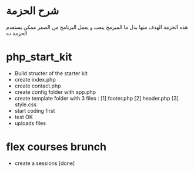 # شرح الحزمة 
هذه الحزمة الهدف منها بدل ما المبرمج يتعب و يعمل البرنامج من الصفر ممكن يستغدم الحزمة ده 

# php_start_kit

* Build structer of the starter kit 
* create index.php
* create contact.php 
* create config folder with app.php 
* create template folder with 3 files : [1] footer.php [2] header.php [3] style.css
* start coding first 
* test OK
* uploads files 

# flex courses brunch 
* create a sessions [done]


